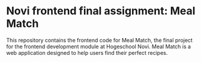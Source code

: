 # Novi frontend final assignment: Meal Match

This repository contains the frontend code for Meal Match, the final project for the frontend development module at
Hogeschool Novi. Meal Match is a web application designed to help users find their perfect recipes.
